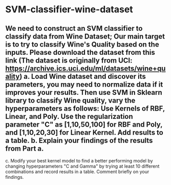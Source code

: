 # SVM-classifier-wine-dataset

We need to construct an SVM classifier to classify data from Wine Dataset; Our main target is to try to classify Wine's Quality based on the inputs. Please download the dataset from this link (The dataset is originally from UCI: https://archive.ics.uci.edu/ml/datasets/wine+quality)
a. Load Wine dataset and discover its parameters, you may need to normalize data
if it improves your results.
Then use SVM in Sklearn library to classify Wine quality, vary the hyperparameters as follows: Use Kernels of RBF, Linear, and Poly. Use the regularization parameter "C"
as [1,10,50,100] for RBF and Poly, and [1,10,20,30] for Linear Kernel. Add results to a table.
b. Explain your findings of the results from Part a.
-
c. Modify your best kernel model to find a better performing model by changing hyperparameters "C and Gamma" by trying at least 10 different combinations and record results in a table. Comment briefly on your findings.
